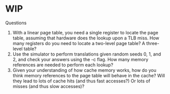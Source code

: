 # WIP
Questions
1. With a linear page table, you need a single register to locate the
page table, assuming that hardware does the lookup upon a TLB
miss. How many registers do you need to locate a two-level page
table? A three-level table?
2. Use the simulator to perform translations given random seeds 0,
1, and 2, and check your answers using the -c flag. How many
memory references are needed to perform each lookup?
3. Given your understanding of how cache memory works, how do
you think memory references to the page table will behave in the
cache? Will they lead to lots of cache hits (and thus fast accesses?)
Or lots of misses (and thus slow accesses)?
